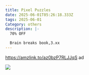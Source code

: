 ```yaml
---
title: Pixel Puzzles
date: 2025-06-01T05:26:18.333Z
tags: 2025-06-01
Category: others
description: |-
  70% OFF 

  Brain breaks book,3.xx
---
```

https://amzlink.to/az0bzP7RLJJqS  ad 

![](https://m.media-amazon.com/images/I/91gY2Tjlw2L._SL1500_.jpg)

<!--EndFragment-->
